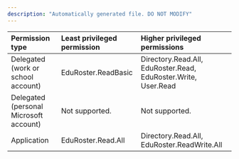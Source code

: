 ```yaml
---
description: "Automatically generated file. DO NOT MODIFY"
---
```


|Permission type|Least privileged permission|Higher privileged permissions|
|:---|:---|:---|
|Delegated (work or school account)|EduRoster.ReadBasic|Directory.Read.All, EduRoster.Read, EduRoster.Write, User.Read|
|Delegated (personal Microsoft account)|Not supported.|Not supported.|
|Application|EduRoster.Read.All|Directory.Read.All, EduRoster.ReadWrite.All|

